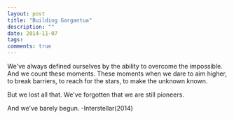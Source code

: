 ```yaml
---
layout: post
title: "Building Gargantua"
description: ""
date: 2014-11-07
tags: 
comments: true
---
```


We've always defined ourselves by the ability to overcome the impossible. And we count these moments. These moments when we dare to aim higher, to break barriers, to reach for the stars, to make the unknown known. 

But we lost all that. We've forgotten that we are still pioneers. 

And we've barely begun. -Interstellar(2014)
